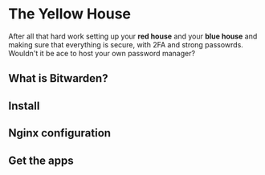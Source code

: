 # The Yellow House

After all that hard work setting up your **red house** and your **blue house** and making sure that everything is secure, with 2FA and strong passowrds.  Wouldn't it be ace to host your own password manager?

## What is Bitwarden?

## Install

## Nginx configuration

## Get the apps
